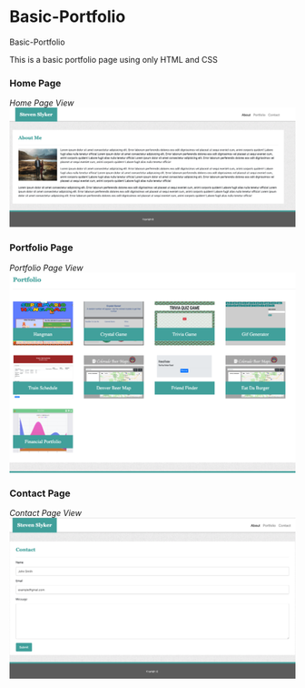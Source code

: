 # Basic-Portfolio
Basic-Portfolio

This is a basic portfolio page using only HTML and CSS

### <a name="portfolio"></a> Home Page
*Home Page View*
![](assets/images/home.png)

### <a name="portfolio"></a> Portfolio Page
*Portfolio Page View*
![](assets/images/portfolio.png)

### <a name="portfolio"></a> Contact Page
*Contact Page View*
![](assets/images/contact.png)